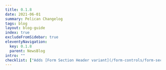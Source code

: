 ```yaml
---
title: 0.1.8
date: 2021-06-01
summary: Pelican Changelog
tags: blog
layout: blog-guide
index: true
excludeFromSidebar: true
eleventyNavigation:
  key: 0.1.8
  parent: NewsBlog
intro: ""
checklist: ["Adds [Form Section Header variant](/form-controls/form-section-header/) with a sentence under the large text to help explain the form section."]
---
```


